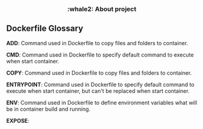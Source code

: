 <h3 align="center">
  :whale2: About project
</h3>


## Dockerfile Glossary

**ADD**: Command used in Dockerfile to copy files and folders to container.

**CMD**: Command used in Dockerfile to specify default command to execute when start container.

**COPY**: Command used in Dockerfile to copy files and folders to container.

**ENTRYPOINT**: Command used in Dockerfile to specify default command to execute when start container, but can't be replaced when start container.

**ENV**: Command used in Dockerfile to define environment variables what will be in container build and running.

**EXPOSE**: 
